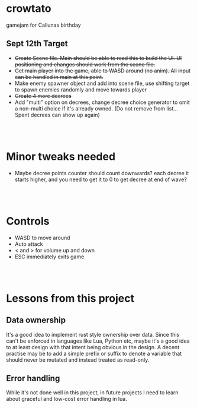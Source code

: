 # crowtato
gamejam for Callunas birthday


## Sept 12th Target
- ~~Create Scene file. Main should be able to read this to build the UI. UI positioning and changes should work from the scene file.~~
- ~~Get main player into the game, able to WASD around (no anim). All input can be handled in main at this point.~~
- Make enemy spawner object and add into scene file, use shifting target to spawn enemies randomly and move towards player
- ~~Create 4 more decrees~~
- Add "multi" option on decrees, change decree choice generator to omit a non-multi choice if it's already owned. (Do not remove from list... Spent decrees can show up again)

<br><br>

# Minor tweaks needed
- Maybe decree points counter should count downwards? each decree it starts higher, and you need to get it to 0 to get decree at end of wave?

<br><br>

# Controls
- WASD to move around
- Auto attack
- < and > for volume up and down
- ESC immediately exits game

<br><br>

# Lessons from this project

## Data ownership
It's a good idea to implement rust style ownership over data. Since this can't be enforced in languages like Lua, Python etc, maybe it's a good idea to at least design with that intent being obvious in the design. A decent practise may be to add a simple prefix or suffix to denote a variable that should never be mutated and instead treated as read-only.
<br>

## Error handling
While it's not done well in this project, in future projects I need to learn about graceful and low-cost error handling in lua. 
